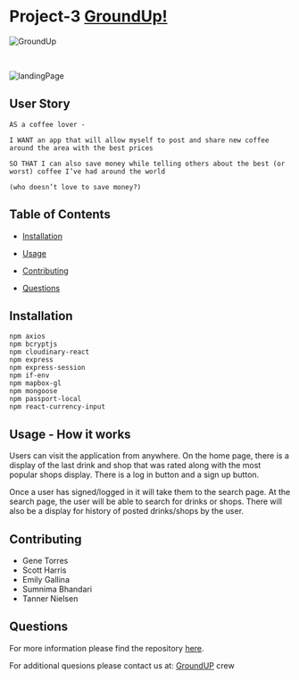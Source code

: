 # Project-3 [GroundUp!](https://infinite-coast-64919.herokuapp.com/)

![GroundUp](https://res.cloudinary.com/dwah9rpyx/image/upload/c_scale,w_400/v1600292058/logo_dbyyng.png)

<br>

![landingPage](https://res.cloudinary.com/dwah9rpyx/image/upload/v1600292248/landingPage_kcrmdv.png)


## User Story
```
AS a coffee lover -

I WANT an app that will allow myself to post and share new coffee around the area with the best prices

SO THAT I can also save money while telling others about the best (or worst) coffee I’ve had around the world 

(who doesn’t love to save money?)
```

## Table of Contents

* [Installation](#installation)

* [Usage](#usage)

* [Contributing](#contributing)

* [Questions](#questions)

## Installation 

```
npm axios
npm bcryptjs
npm cloudinary-react
npm express
npm express-session
npm if-env
npm mapbox-gl
npm mongoose
npm passport-local
npm react-currency-input
```

## Usage - How it works

Users can visit the application from anywhere.  On the home page, there is a display of the last drink and shop that was rated along with the most popular shops display.  There is a log in button and a sign up button. 

Once a user has signed/logged in it will take them to the search page.  At the search page, the user will be able to search for drinks or shops.  There will also be a display for history of posted drinks/shops by the user.

## Contributing

- Gene Torres
- Scott Harris
- Emily Gallina
- Sumnima Bhandari
- Tanner Nielsen

## Questions

For more information please find the repository [here](https://github.com/einobaka/project3-groundup).

For additional quesions please contact us at: [GroundUP](einobaka@gmail.com) crew

